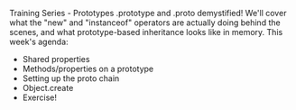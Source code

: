 Training Series - Prototypes
.prototype and .proto demystified! We'll cover what the "new" and "instanceof" operators are actually doing behind the scenes, and what prototype-based inheritance looks like in memory.
This week's agenda:
* Shared properties
* Methods/properties on a prototype
* Setting up the proto chain
* Object.create
* Exercise!

